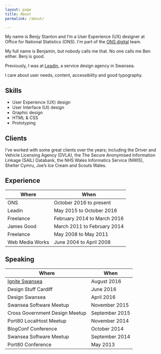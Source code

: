 ```yaml
---
layout: page
title: About
permalink: /about/

---
```


My name is Benjy Stanton and I’m a User Experience (UX) designer at Office for National Statistics (ONS). I'm part of the [ONS digital](https://blog.ons.digital/) team.

My full name is Benjamin, but nobody calls me that. No one calls me Ben either. Benj is good.

Previously, I was at [Leadin](http://leadin.co.uk/), a service design agency in Swansea.

I care about user needs, content, accessibility and good typography.

## Skills

- User Experience (UX) design
- User Interface (UI) design
- Graphic design
- HTML & CSS
- Prototyping

## Clients

I’ve worked with some great clients over the years; including the Driver and Vehicle Licensing Agency (DVLA), the The Secure Anonymised Information Linkage (SAIL) Databank, the NHS Wales Informatics Service (NWIS), Shelter Cymru, Joe’s Ice Cream and Scouts Wales.

## Experience

Where | When
----- | -----
ONS | October 2016 to present
Leadin | May 2015 to October 2016
Freelance | February 2014 to March 2016
James Good | March 2011 to February 2014
Freelance | May 2008 to May 2011
Web Media Works | June 2004 to April 2008

## Speaking

Where | When
----- | -----
[Ignite Swansea](https://www.youtube.com/watch?v=9_XQ6H9Kmh0) | August 2016
Design Stuff Cardiff | June 2016
Design Swansea | April 2016
Swansea Software Meetup | November 2015
Cross Government Design Meetup | September 2015
Port80 LocalHost Meetup | November 2014
BlogConf Conference | October 2014
Swansea Software Meetup | September 2014
Port80 Conference | May 2013
